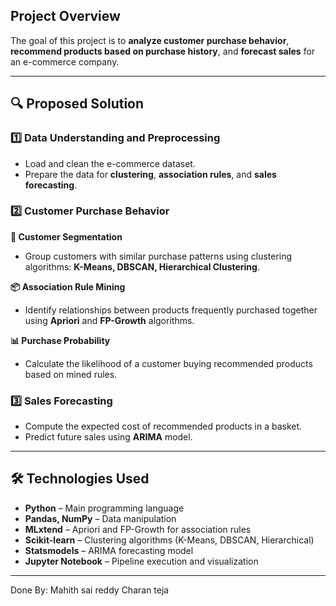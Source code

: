 ## Project Overview
The goal of this project is to **analyze customer purchase behavior**, **recommend products based on purchase history**, and **forecast sales** for an e-commerce company.

---

## 🔍 Proposed Solution

### 1️⃣ Data Understanding and Preprocessing
- Load and clean the e-commerce dataset.
- Prepare the data for **clustering**, **association rules**, and **sales forecasting**.

### 2️⃣ Customer Purchase Behavior

**👥 Customer Segmentation**  
- Group customers with similar purchase patterns using clustering algorithms: **K-Means, DBSCAN, Hierarchical Clustering**.

**📦 Association Rule Mining**  
- Identify relationships between products frequently purchased together using **Apriori** and **FP-Growth** algorithms.

**📊 Purchase Probability**  
- Calculate the likelihood of a customer buying recommended products based on mined rules.

### 3️⃣ Sales Forecasting
- Compute the expected cost of recommended products in a basket.  
- Predict future sales using **ARIMA** model.

---

## 🛠️ Technologies Used
- **Python** – Main programming language  
- **Pandas, NumPy** – Data manipulation  
- **MLxtend** – Apriori and FP-Growth for association rules  
- **Scikit-learn** – Clustering algorithms (K-Means, DBSCAN, Hierarchical)  
- **Statsmodels** – ARIMA forecasting model  
- **Jupyter Notebook** – Pipeline execution and visualization  

---
Done By:
Mahith sai reddy
Charan teja

